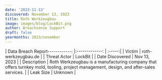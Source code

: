 ```yaml
---
date: '2023-11-13'
discovered: November 13, 2023
title: Roth Werkzeugbau
image: images/blog/LockBit.png
author: Breachsense Support
draft: false
yearmonths: 2023/november
---
```


| Data Breach Report------------:     |:-------------:    | :-----:|
| Victim      | roth-werkzeugbau.de      | 
| Threat Actor      | LockBit      | 
| Date Discovered      | Nov 13, 2023      | 
| Description      | Roth Werkzeugbau is a manufacturing company that offers turnkey mold, tooling, project management, design, and after-sales services.      | 
| Leak Size      | Unknown      | 

